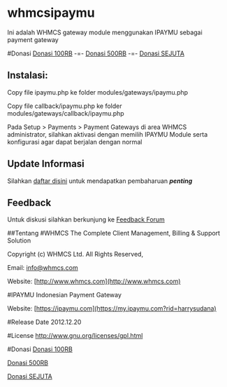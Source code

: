 whmcsipaymu
===========
Ini adalah WHMCS gateway module menggunakan IPAYMU sebagai payment gateway

#Donasi
[Donasi 100RB](https://my.ipaymu.com/process.htm?product=1287&member=harrysudana&action=donation&send=yes) -=- 
[Donasi 500RB](https://my.ipaymu.com/process.htm?product=1289&member=harrysudana&action=donation&send=yes) -=- 
[Donasi SEJUTA](https://my.ipaymu.com/process.htm?product=1291&member=harrysudana&action=donation&send=yes)

## Instalasi:
Copy file ipaymu.php ke folder modules/gateways/ipaymu.php

Copy file callback/ipaymu.php ke folder modules/gateways/callback/ipaymu.php

Pada Setup > Payments > Payment Gateways di area WHMCS administrator, silahkan aktivasi dengan memilih IPAYMU Module serta konfigurasi agar dapat berjalan dengan normal

## Update Informasi
Silahkan [daftar disini](http://eepurl.com/tc0In) untuk mendapatkan pembaharuan ***penting***

## Feedback
Untuk diskusi silahkan berkunjung ke [Feedback Forum](http://harrysudana.uservoice.com/forums/188273-whmcs-ipaymu) 

##Tentang
#WHMCS
The Complete Client Management, Billing & Support Solution

Copyright (c) WHMCS Ltd. All Rights Reserved,

Email: info@whmcs.com

Website: [http://www.whmcs.com](http://www.whmcs.com)


#IPAYMU
Indonesian Payment Gateway

Website: [https://ipaymu.com](https://my.ipaymu.com?rid=harrysudana)


#Release Date
2012.12.20


#License
http://www.gnu.org/licenses/gpl.html


#Donasi
[Donasi 100RB](https://my.ipaymu.com/process.htm?product=1287&member=harrysudana&action=donation&send=yes)

[Donasi 500RB](https://my.ipaymu.com/process.htm?product=1289&member=harrysudana&action=donation&send=yes)

[Donasi SEJUTA](https://my.ipaymu.com/process.htm?product=1291&member=harrysudana&action=donation&send=yes)

